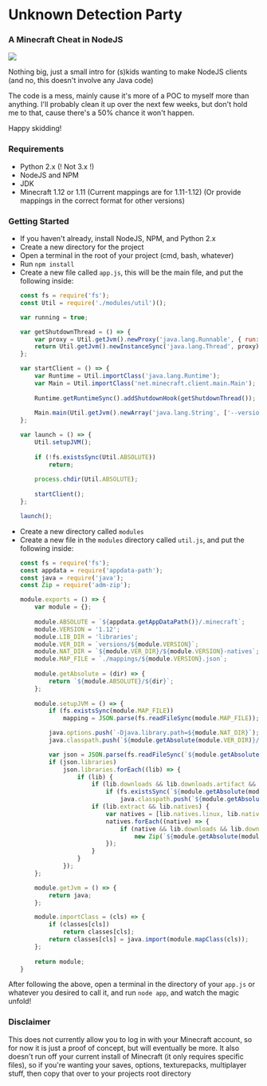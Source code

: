 # Unknown Detection Party
### A Minecraft Cheat in NodeJS

![](https://i.imgur.com/LhpA6Kl.png)

Nothing big, just a small intro for (s)kids wanting to make NodeJS clients (and no, this doesn't involve any Java code)

The code is a mess, mainly cause it's more of a POC to myself more than anything. I'll probably clean it up over the next few weeks, but don't hold me to that, cause there's a 50% chance it won't happen.

Happy skidding!

### Requirements

  - Python 2.x (! Not 3.x !)
  - NodeJS and NPM
  - JDK
  - Minecraft 1.12 or 1.11 (Current mappings are for 1.11-1.12) (Or provide mappings in the correct format for other versions)

### Getting Started

  - If you haven't already, install NodeJS, NPM, and Python 2.x
  - Create a new directory for the project
  - Open a terminal in the root of your project (cmd, bash, whatever)
  - Run `npm install`
  - Create a new file called `app.js`, this will be the main file, and put the following inside:
    ```js
    const fs = require('fs');
    const Util = require('./modules/util')();
    
    var running = true;
    
    var getShutdownThread = () => {
        var proxy = Util.getJvm().newProxy('java.lang.Runnable', { run: () => { running = false; } });
        return Util.getJvm().newInstanceSync('java.lang.Thread', proxy);
    };
    
    var startClient = () => {
        var Runtime = Util.importClass('java.lang.Runtime');
        var Main = Util.importClass('net.minecraft.client.main.Main');
        
        Runtime.getRuntimeSync().addShutdownHook(getShutdownThread());
        
        Main.main(Util.getJvm().newArray('java.lang.String', ['--version', 'udp', '--accessToken', '0', '--assetsDir', 'assets', '--assetIndex', Util.VERSION, '--userProperties', '{}']));
    };
    
    var launch = () => {
        Util.setupJVM();
        
        if (!fs.existsSync(Util.ABSOLUTE))
            return;
        
        process.chdir(Util.ABSOLUTE);
        
        startClient();
    };
    
    launch();
    ```
  - Create a new directory called `modules`
  - Create a new file in the `modules` directory called `util.js`, and put the following inside:
    ```js
    const fs = require('fs');
    const appdata = require('appdata-path');
    const java = require('java');
    const Zip = require('adm-zip');
    
    module.exports = () => {
        var module = {};
        
        module.ABSOLUTE = `${appdata.getAppDataPath()}/.minecraft`;
        module.VERSION = '1.12';
        module.LIB_DIR = 'libraries';
        module.VER_DIR = `versions/${module.VERSION}`;
        module.NAT_DIR = `${module.VER_DIR}/${module.VERSION}-natives`;
        module.MAP_FILE = `./mappings/${module.VERSION}.json`;
        
        module.getAbsolute = (dir) => {
            return `${module.ABSOLUTE}/${dir}`;
        };
        
        module.setupJVM = () => {
            if (fs.existsSync(module.MAP_FILE))
                mapping = JSON.parse(fs.readFileSync(module.MAP_FILE));
    
            java.options.push(`-Djava.library.path=${module.NAT_DIR}`);
            java.classpath.push(`${module.getAbsolute(module.VER_DIR)}/${module.VERSION}.jar`);
    
            var json = JSON.parse(fs.readFileSync(`${module.getAbsolute(module.VER_DIR)}/${module.VERSION}.json`))
            if (json.libraries)
                json.libraries.forEach((lib) => {
                    if (lib) {
                        if (lib.downloads && lib.downloads.artifact && lib.downloads.artifact.path)
                            if (fs.existsSync(`${module.getAbsolute(module.LIB_DIR)}/${lib.downloads.artifact.path}`))
                                java.classpath.push(`${module.getAbsolute(module.LIB_DIR)}/${lib.downloads.artifact.path}`);
                        if (lib.extract && lib.natives) {
                            var natives = [lib.natives.linux, lib.natives.osx, lib.natives.windows];
                            natives.forEach((native) => {
                                if (native && lib.downloads && lib.downloads.classifiers && lib.downloads.classifiers[native] && lib.downloads.classifiers[native].path && fs.existsSync(`${module.getAbsolute(module.LIB_DIR)}/${lib.downloads.classifiers[native].path}`))
                                    new Zip(`${module.getAbsolute(module.LIB_DIR)}/${lib.downloads.classifiers[native].path}`).extractAllTo(`${module.getAbsolute(module.NAT_DIR)}`, true);
                            });
                        }
                    }
                });
        };
    
        module.getJvm = () => {
            return java;
        };
    
        module.importClass = (cls) => {
            if (classes[cls])
                return classes[cls];
            return classes[cls] = java.import(module.mapClass(cls));
        };
        
        return module;
    }
    ```

After following the above, open a terminal in the directory of your `app.js` or whatever you desired to call it, and run `node app`, and watch the magic unfold!

### Disclaimer

This does not currently allow you to log in with your Minecraft account, so for now it is just a proof of concept, but will eventually be more. It also doesn't run off your current install of Minecraft (it only requires specific files), so if you're wanting your saves, options, texturepacks, multiplayer stuff, then copy that over to your projects root directory